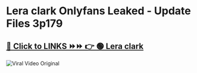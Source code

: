 
 # Lera clark Onlyfans Leaked - Update Files 3p179

## <h2><a href="https://clipsfans.com/Lera_clark&ref=git">🔗 Click to LINKS ⏩⏩ 👉 🟢 Lera clark </a></h2>

<a href="https://clipsfans.com/Lera_clark&ref=git" rel="nofollow" data-target="animated-image.originalLink"><img src="https://i.ibb.co.com/xMMVF88/686577567.gif" alt="Viral Video Original" style="max-width: 100%; display: inline-block;" data-target="animated-image.originalImage"></a>

